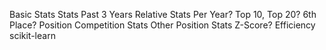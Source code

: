 Basic Stats
Stats Past 3 Years
Relative Stats Per Year? Top 10, Top 20? 6th Place?
Position Competition Stats
Other Position Stats
Z-Score?
Efficiency
scikit-learn